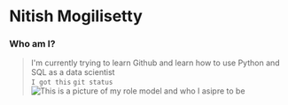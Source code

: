 # Nitish Mogilisetty
### Who am I?
> I'm currently trying to learn Github and learn how to use Python and SQL as a data scientist  
`I got this`
> `git status`
![This is a picture of my role model and who I asipre to be](https://static.wikia.nocookie.net/surfs-up/images/0/07/Chicken_Joe.png/revision/latest?cb=20180524174854)
